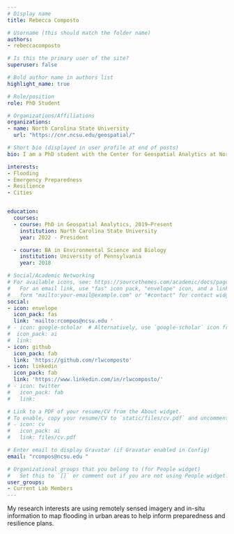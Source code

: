 ```yaml
---
# Display name
title: Rebecca Composto

# Username (this should match the folder name)
authors:
- rebeccacomposto

# Is this the primary user of the site?
superuser: false

# Bold author name in authors list
highlight_name: true

# Role/position
role: PhD Student

# Organizations/Affiliations
organizations:
- name: North Carolina State University
  url: "https://cnr.ncsu.edu/geospatial/"

# Short bio (displayed in user profile at end of posts)
bio: I am a PhD student with the Center for Geospatial Analytics at North Carolina State University.

interests:
- Flooding
- Emergency Preparedness
- Resilience
- Cities


education:
  courses:
  - course: PhD in Geospatial Analytics, 2019–Present
    institution: North Carolina State University
    year: 2022 - President

  - course: BA in Environmental Science and Biology
    institution: University of Pennsylvania
    year: 2018

# Social/Academic Networking
# For available icons, see: https://sourcethemes.com/academic/docs/page-builder/#icons
#   For an email link, use "fas" icon pack, "envelope" icon, and a link in the
#   form "mailto:your-email@example.com" or "#contact" for contact widget.
social:
- icon: envelope
  icon_pack: fas
  link: 'mailto:rcompos@ncsu.edu ' 
# - icon: google-scholar  # Alternatively, use `google-scholar` icon from `ai` icon pack
#  icon_pack: ai
#  link: 
- icon: github
  icon_pack: fab
  link: 'https://github.com/rlwcomposto'
- icon: linkedin
  icon_pack: fab
  link: 'https://www.linkedin.com/in/rlwcomposto/'
# - icon: twitter
#   icon_pack: fab
#   link:

# Link to a PDF of your resume/CV from the About widget.
# To enable, copy your resume/CV to `static/files/cv.pdf` and uncomment the lines below.
# - icon: cv
#   icon_pack: ai
#   link: files/cv.pdf

# Enter email to display Gravatar (if Gravatar enabled in Config)
email: "rcompos@ncsu.edu "

# Organizational groups that you belong to (for People widget)
#   Set this to `[]` or comment out if you are not using People widget.
user_groups:
- Current Lab Members
---
```


My research interests are using remotely sensed imagery and in-situ information to map flooding in urban areas to help inform preparedness and resilience plans. 
